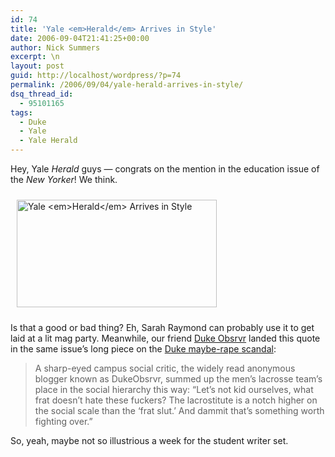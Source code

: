 ```yaml
---
id: 74
title: 'Yale <em>Herald</em> Arrives in Style'
date: 2006-09-04T21:41:25+00:00
author: Nick Summers
excerpt: \n
layout: post
guid: http://localhost/wordpress/?p=74
permalink: /2006/09/04/yale-herald-arrives-in-style/
dsq_thread_id:
  - 95101165
tags:
  - Duke
  - Yale
  - Yale Herald
---
```

Hey, Yale _Herald_ guys &#8212; congrats on the mention in the education issue of the _New Yorker_! We think.

<div class="c1">
  <img width="320" vspace="10" hspace="10" height="172" border="0" src="http://www.ivygateblog.com/wp-content/uploads/2006/09/crandell.jpg" alt="Yale <em>Herald</em> Arrives in Style" />
</div>

Is that a good or bad thing? Eh, Sarah Raymond can probably use it to get laid at a lit mag party. Meanwhile, our friend [Duke Obsrvr](http://dukeobsrvr.com/) landed this quote in the same issue&#8217;s long piece on the [Duke maybe-rape scandal](http://www.newyorker.com/fact/content/articles/060904fa_fact):

> A sharp-eyed campus social critic, the widely read anonymous blogger known as DukeObsrvr, summed up the men&#8217;s lacrosse team&#8217;s place in the social hierarchy this way: &#8220;Let&#8217;s not kid ourselves, what frat doesn&#8217;t hate these fuckers? The lacrostitute is a notch higher on the social scale than the &#8216;frat slut.&#8217; And dammit that&#8217;s something worth fighting over.&#8221;

So, yeah, maybe not so illustrious a week for the student writer set.